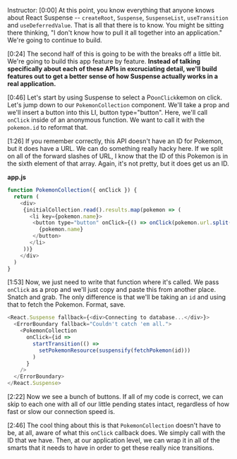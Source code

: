 Instructor: [0:00] At this point, you know everything that anyone knows about React Suspense -- `createRoot`, `Suspense`, `SuspenseList`, `useTransition` and `useDeferredValue`. That is all that there is to know. You might be sitting there thinking, "I don't know how to pull it all together into an application." We're going to continue to build.

[0:24] The second half of this is going to be with the breaks off a little bit. We're going to build this app feature by feature. **Instead of talking specifically about each of these APIs in excruciating detail, we'll build features out to get a better sense of how Suspense actually works in a real application.**

[0:46] Let's start by using Suspense to select a Po`onClick`kemon on click. Let's jump down to our `PokemonCollection` component. We'll take a prop  and we'll insert a button into this LI, button type="button". Here, we'll call `onClick` inside of an anonymous function. We want to call it with the `pokemon.id` to reformat that.


[1:26] If you remember correctly, this API doesn't have an ID for Pokemon, but it does have a URL. We can do something really hacky here. If we split on all of the forward slashes of URL, I know that the ID of this Pokemon is in the sixth element of that array. Again, it's not pretty, but it does get us an ID.

**app.js**
```js
function PokemonCollection({ onClick }) {
  return (
    <div>
     {initialCollection.read().results.map(pokemon => (
       <li key={pokemon.name}>
        <button type="button" onClick={() => onClick(pokemon.url.split("/"[6]))}>
          {pokemon.name}
        </button>
       </li>
     ))}
    </div>
  )
}
```

[1:53] Now, we just need to write that function where it's called. We pass `onClick` as a prop and we'll just copy and paste this from another place. Snatch and grab. The only difference is that we'll be taking an `id` and using that to fetch the Pokemon. Format, save.

```js
<React.Suspense fallback={<div>Connecting to database...</div>}>
  <ErrorBoundary fallback="Couldn't catch 'em all.">
    <PokemonCollection
      onClick={id => 
        startTransition(() => 
          setPokemonResource(suspensify(fetchPokemon(id)))
        )
      }
    />
  </ErrorBoundary>
</React.Suspense>
```

[2:22] Now we see a bunch of buttons. If all of my code is correct, we can skip to each one with all of our little pending states intact, regardless of how fast or slow our connection speed is.

[2:46] The cool thing about this is that `PokemonCollection` doesn't have to be, at all, aware of what this `onClick` callback does. We simply call with the ID that we have. Then, at our application level, we can wrap it in all of the smarts that it needs to have in order to get these really nice transitions.
